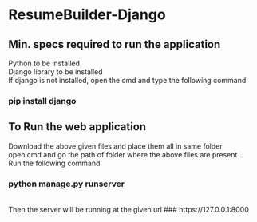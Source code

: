 # ResumeBuilder-Django
## Min. specs required to run the application
Python to be installed
<br>
Django library to be installed
<br>
If django is not installed, open the cmd and type the following command
<br>
### pip install django
## To Run the web application
Download the above given files and place them all in same folder
<br>
open cmd and go the path of folder where the above files are present
<br>
Run the following command
<br>
### python manage.py runserver
<br>
Then the server will be running at the given url 
### https://127.0.0.1:8000
